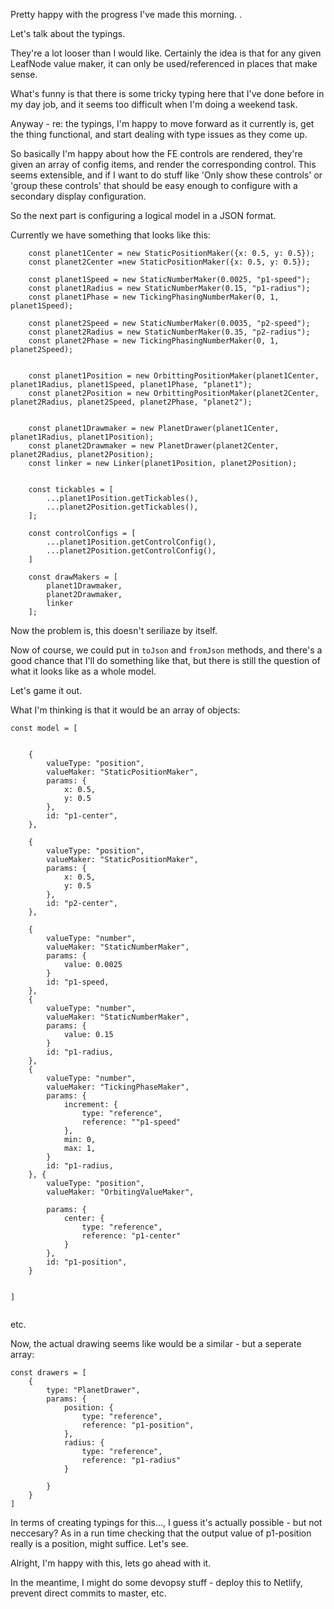 Pretty happy with the progress I've made this morning. . 


Let's talk about the typings. 


They're a lot looser than I would like. Certainly the idea is that for any given LeafNode value maker, it can only be used/referenced in places that make sense. 

What's funny is that there is some tricky typing here that I've done before in my day job, and it seems too difficult when I'm doing a weekend task. 

Anyway - re: the typings, I'm happy to move forward as it currently is, get the thing functional, and start dealing with type issues as they come up. 





So basically I'm happy about how the FE controls are rendered, they're given an array of config items, and render the corresponding control. 
This seems extensible, and if I want to do stuff like 'Only show these controls' or 'group these controls' that should be easy enough to configure with a secondary display configuration. 

So the next part is configuring a logical model in a JSON format. 

Currently we have something that looks like this: 


```
    const planet1Center = new StaticPositionMaker({x: 0.5, y: 0.5}); 
    const planet2Center =new StaticPositionMaker({x: 0.5, y: 0.5});

    const planet1Speed = new StaticNumberMaker(0.0025, "p1-speed"); 
    const planet1Radius = new StaticNumberMaker(0.15, "p1-radius"); 
    const planet1Phase = new TickingPhasingNumberMaker(0, 1, planet1Speed);

    const planet2Speed = new StaticNumberMaker(0.0035, "p2-speed"); 
    const planet2Radius = new StaticNumberMaker(0.35, "p2-radius"); 
    const planet2Phase = new TickingPhasingNumberMaker(0, 1, planet2Speed);
    

    const planet1Position = new OrbittingPositionMaker(planet1Center, planet1Radius, planet1Speed, planet1Phase, "planet1"); 
    const planet2Position = new OrbittingPositionMaker(planet2Center, planet2Radius, planet2Speed, planet2Phase, "planet2"); 


    const planet1Drawmaker = new PlanetDrawer(planet1Center, planet1Radius, planet1Position);
    const planet2Drawmaker = new PlanetDrawer(planet2Center, planet2Radius, planet2Position);
    const linker = new Linker(planet1Position, planet2Position);


    const tickables = [
        ...planet1Position.getTickables(), 
        ...planet2Position.getTickables(), 
    ]; 

    const controlConfigs = [
        ...planet1Position.getControlConfig(), 
        ...planet2Position.getControlConfig(), 
    ]

    const drawMakers = [ 
        planet1Drawmaker, 
        planet2Drawmaker, 
        linker
    ]; 
```



Now the problem is, this doesn't seriliaze by itself. 

Now of course, we could put in `toJson` and `fromJson` methods, and there's a good chance that I'll do something like that, but there is still the question of what it looks like as a whole model. 


Let's game it out. 

What I'm thinking is that it would be an array of objects: 


```
const model = [


    {
        valueType: "position", 
        valueMaker: "StaticPositionMaker", 
        params: {
            x: 0.5, 
            y: 0.5
        }, 
        id: "p1-center", 
    }, 

    {
        valueType: "position", 
        valueMaker: "StaticPositionMaker", 
        params: {
            x: 0.5, 
            y: 0.5
        }, 
        id: "p2-center", 
    }, 

    {
        valueType: "number", 
        valueMaker: "StaticNumberMaker", 
        params: {
            value: 0.0025
        }
        id: "p1-speed, 
    }, 
    {
        valueType: "number", 
        valueMaker: "StaticNumberMaker", 
        params: {
            value: 0.15
        }
        id: "p1-radius, 
    }, 
    {
        valueType: "number", 
        valueMaker: "TickingPhaseMaker", 
        params: {
            increment: {
                type: "reference", 
                reference: ""p1-speed"
            }, 
            min: 0, 
            max: 1, 
        }
        id: "p1-radius, 
    }, {
        valueType: "position", 
        valueMaker: "OrbitingValueMaker", 

        params: {
            center: {
                type: "reference", 
                reference: "p1-center"
            }
        }, 
        id: "p1-position",
    }


]


```

etc. 

Now, the actual drawing seems like would be a similar - but a seperate array: 


```
const drawers = [
    {
        type: "PlanetDrawer", 
        params: {
            position: {
                type: "reference", 
                reference: "p1-position",
            }, 
            radius: {
                type: "reference", 
                reference: "p1-radius"
            }

        }
    }
]

```

In terms of creating typings for this..., I guess it's actually possible - but not neccesary? 
As in a run time checking that the output value of p1-position really is a position, might suffice. Let's see. 


Alright, I'm happy with this, lets go ahead with it. 


In the meantime, I might do some devopsy stuff - deploy this to Netlify, prevent direct commits to master, etc. 

